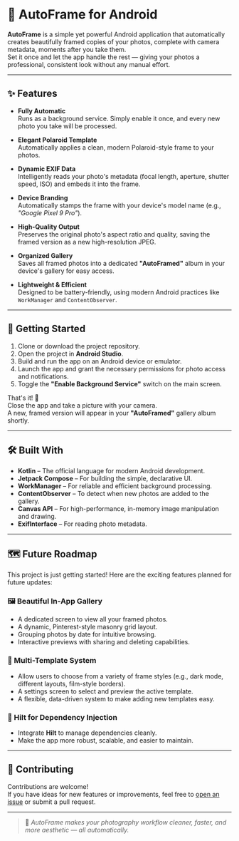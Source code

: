 # 📸 AutoFrame for Android

**AutoFrame** is a simple yet powerful Android application that automatically creates beautifully framed copies of your photos, complete with camera metadata, moments after you take them.  
Set it once and let the app handle the rest — giving your photos a professional, consistent look without any manual effort.

---

## ✨ Features

- **Fully Automatic**  
  Runs as a background service. Simply enable it once, and every new photo you take will be processed.

- **Elegant Polaroid Template**  
  Automatically applies a clean, modern Polaroid-style frame to your photos.

- **Dynamic EXIF Data**  
  Intelligently reads your photo's metadata (focal length, aperture, shutter speed, ISO) and embeds it into the frame.

- **Device Branding**  
  Automatically stamps the frame with your device's model name (e.g., _"Google Pixel 9 Pro"_).

- **High-Quality Output**  
  Preserves the original photo's aspect ratio and quality, saving the framed version as a new high-resolution JPEG.

- **Organized Gallery**  
  Saves all framed photos into a dedicated **"AutoFramed"** album in your device's gallery for easy access.

- **Lightweight & Efficient**  
  Designed to be battery-friendly, using modern Android practices like `WorkManager` and `ContentObserver`.

---

## 🚀 Getting Started

1. Clone or download the project repository.
2. Open the project in **Android Studio**.
3. Build and run the app on an Android device or emulator.
4. Launch the app and grant the necessary permissions for photo access and notifications.
5. Toggle the **"Enable Background Service"** switch on the main screen.

That's it! 🎉  
Close the app and take a picture with your camera.  
A new, framed version will appear in your **"AutoFramed"** gallery album shortly.

---

## 🛠️ Built With

- **Kotlin** – The official language for modern Android development.  
- **Jetpack Compose** – For building the simple, declarative UI.  
- **WorkManager** – For reliable and efficient background processing.  
- **ContentObserver** – To detect when new photos are added to the gallery.  
- **Canvas API** – For high-performance, in-memory image manipulation and drawing.  
- **ExifInterface** – For reading photo metadata.

---

## 🗺️ Future Roadmap

This project is just getting started! Here are the exciting features planned for future updates:

### 🖼️ Beautiful In-App Gallery
- A dedicated screen to view all your framed photos.
- A dynamic, Pinterest-style masonry grid layout.
- Grouping photos by date for intuitive browsing.
- Interactive previews with sharing and deleting capabilities.

### 🎨 Multi-Template System
- Allow users to choose from a variety of frame styles (e.g., dark mode, different layouts, film-style borders).
- A settings screen to select and preview the active template.
- A flexible, data-driven system to make adding new templates easy.

### 🧩 Hilt for Dependency Injection
- Integrate **Hilt** to manage dependencies cleanly.
- Make the app more robust, scalable, and easier to maintain.

---

## 🤝 Contributing

Contributions are welcome!  
If you have ideas for new features or improvements, feel free to [open an issue](https://github.com/your-repo/issues) or submit a pull request.

---

> 📂 _AutoFrame makes your photography workflow cleaner, faster, and more aesthetic — all automatically._

